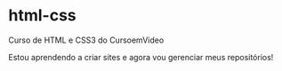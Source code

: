 # html-css
 Curso de HTML e CSS3 do CursoemVideo

Estou aprendendo a criar sites e agora vou gerenciar meus repositórios!